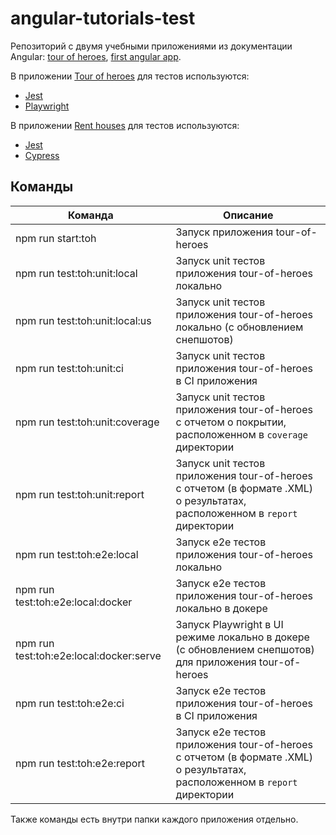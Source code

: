 # angular-tutorials-test

Репозиторий с двумя учебными приложениями из документации Angular: [tour of heroes](https://angular.io/tutorial/tour-of-heroes), [first angular app](https://angular.dev/tutorials/first-app).

В приложении [Tour of heroes](./tour-of-heroes/README.md) для тестов используются:
* [Jest](https://jestjs.io/ru/)
* [Playwright](https://playwright.dev/)

В приложении [Rent houses](./rent-houses/README.md) для тестов используются:
* [Jest](https://jestjs.io/ru/)
* [Cypress](https://www.cypress.io/)

## Команды


| Команда                                     | Описание                                                                                                                   |
|---------------------------------------------|----------------------------------------------------------------------------------------------------------------------------|
| npm run start:toh                           | Запуск приложения tour-of-heroes                                                                                           |
| npm run test:toh:unit:local                 | Запуск unit тестов приложения tour-of-heroes локально                                                                      |
| npm run test:toh:unit:local:us              | Запуск unit тестов приложения tour-of-heroes локально (с обновлением снепшотов)                                            |
| npm run test:toh:unit:ci                    | Запуск unit тестов приложения tour-of-heroes в CI приложения                                                               |
| npm run test:toh:unit:coverage              | Запуск unit тестов приложения tour-of-heroes с отчетом о покрытии, расположенном в `coverage` директории                   |
| npm run test:toh:unit:report                | Запуск unit тестов приложения tour-of-heroes с отчетом (в формате .XML) о результатах, расположенном в `report` директории |
| npm run test:toh:e2e:local                  | Запуск e2e тестов приложения tour-of-heroes локально                                                                       |
| npm run test:toh:e2e:local:docker           | Запуск e2e тестов приложения tour-of-heroes локально в докере                                                              |
| npm run test:toh:e2e:local:docker:serve     | Запуск Playwright в UI режиме локально в докере (с обновлением снепшотов) для приложения tour-of-heroes                    |
| npm run test:toh:e2e:ci                     | Запуск e2e тестов приложения tour-of-heroes в CI приложения                                                                |
| npm run test:toh:e2e:report                 | Запуск e2e тестов приложения tour-of-heroes с отчетом (в формате .XML) о результатах, расположенном в `report` директории  |

Также команды есть внутри папки каждого приложения отдельно.